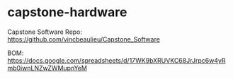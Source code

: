 # capstone-hardware

Capstone Software Repo: https://github.com/vincbeaulieu/Capstone_Software

BOM: https://docs.google.com/spreadsheets/d/17WK9bXRUVKC68JrJrpc6w4yRmb0iwnLNZwZWMupnYeM
